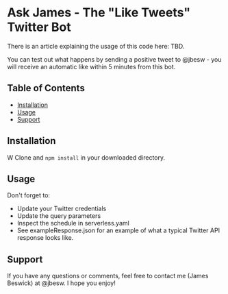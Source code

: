 # Ask James - The "Like Tweets" Twitter Bot

There is an article explaining the usage of this code here: TBD.

You can test out what happens by sending a positive tweet to @jbesw - you will receive an automatic like within 5 minutes from this bot.

## Table of Contents

- [Installation](#installation)
- [Usage](#usage)
- [Support](#support)

## Installation
W
Clone and ```npm install``` in your downloaded directory.

## Usage

Don't forget to:

- Update your Twitter credentials
- Update the query parameters
- Inspect the schedule in serverless.yaml
- See exampleResponse.json for an example of what a typical Twitter API response looks like.

## Support

If you have any questions or comments, feel free to contact me (James Beswick) at @jbesw. I hope you enjoy!
